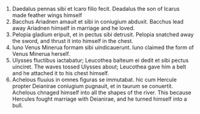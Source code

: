 1. Daedalus pennas sibi et Icaro filio fecit.
Deadalus the son of Icarus made feather wings himself
2. Bacchus Ariadnen amauit et sibi in coniugium abduxit.
Bacchus lead away Ariadnen himself in marriage and he loved.
3. Pelopia gladium eripuit, et in pectus sibi detrusit.
Pelopia snatched away the sword, and thrust it into himself in the chest.
4. Iuno Venus Minerua formam sibi uindicauerunt.
Iuno claimed the form of Venus Minerua herself.
5. Ulysses fluctibus iactabatur; Leucothea balteum ei dedit et sibi pectus uinciret.
The waves tossed Ulysses about; Leucothea gave him a belt and he attached it to his chest himself. 
6. Achelous fluuius in omnes figuras se immutabat. hic cum Hercule propter Deianirae coniugium pugnauit, et in taurum se conuertit.
Achelous chnaged himself into all the shapes of the river. This because Hercules fought marriage with Deianirae, and he turned himself into a bull.
